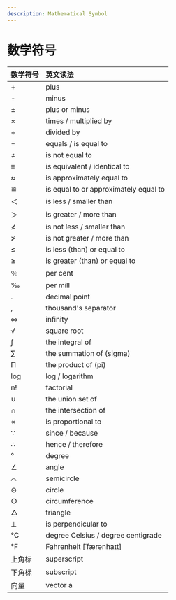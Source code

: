```yaml
---
description: Mathematical Symbol
---
```


# 数学符号

| 数学符号 | 英文读法 |
| :--- | :--- |
| + | plus |
| - | minus |
| ± | plus or minus |
| × | times / multiplied by |
| ÷ | divided by |
| = | equals / is equal to |
| ≠ | is not equal to |
| ≡ | is equivalent / identical to |
| ≈ | is approximately equal to |
| ≌ | is equal to or approximately equal to |
| ＜ | is less / smaller than |
| ＞ | is greater / more than |
| ≮ | is not less / smaller than |
| ≯ | is not greater / more than |
| ≤ | is less \(than\) or equal to |
| ≥ | is greater \(than\) or equal to |
| ％ | per cent |
| ‰ | per mill |
| . | decimal point |
| , | thousand's separator |
| ∞ | infinity |
| √ | square root |
| ∫ | the integral of |
| ∑ | the summation of \(sigma\) |
| Π | the product of \(pi\) |
| log | log / logarithm |
| n! | factorial |
| ∪ | the union set of |
| ∩ | the intersection of |
| ∝ | is proportional to |
| ∵ | since / because |
| ∴ | hence / therefore |
| ° | degree |
| ∠ | angle |
| ⌒ | semicircle |
| ⊙ | circle |
| ○ | circumference |
| △ | triangle |
| ⊥ | is perpendicular to |
| ℃ | degree Celsius / degree centigrade |
| ℉ | Fahrenheit \[ˈfærənhaɪt\] |
| 上角标 | superscript |
| 下角标 | subscript |
| 向量 | vector a |

